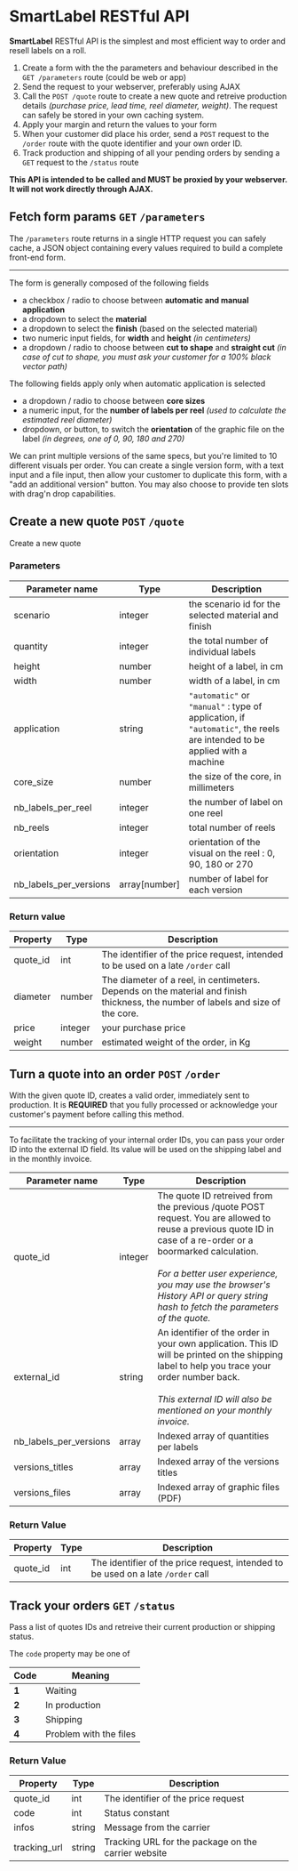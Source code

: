 # SmartLabel RESTful API

**SmartLabel** RESTful API is the simplest and most efficient way to order and resell labels on a roll.

  1. Create a form with the the parameters and behaviour described in the `GET /parameters` route (could be web or app)
  2. Send the request to your webserver, preferably using AJAX
  3. Call the `POST /quote` route to create a new quote and retreive production details *(purchase price, lead time, reel diameter, weight)*. The request can safely be stored in your own caching system.
  4. Apply your margin and return the values to your form
  5. When your customer did place his order, send a `POST` request to the `/order` route with the quote identifier and your own order ID.
  6. Track production and shipping of all your pending orders by sending a `GET` request to the `/status` route

**This API is intended to be called and MUST be proxied by your webserver. It will not work directly through AJAX.**

## Fetch form params `GET` `/parameters`

The `/parameters` route returns in a single HTTP request you can safely cache, a JSON object containing every values required to build a complete front-end form.

---

The form is generally composed of the following fields

* a checkbox / radio to choose between **automatic and manual application**
* a dropdown to select the **material**
* a dropdown to select the **finish** (based on the  selected material)
* two numeric input fields, for **width** and **height** *(in centimeters)*
* a dropdown / radio to choose between **cut to shape** and **straight cut** *(in case of cut to shape, you must ask your customer for a 100% black vector path)*

The following fields apply only when automatic application is selected

* a dropdown / radio to choose between **core sizes**
* a numeric input, for the **number of labels per reel** *(used to calculate the estimated reel diameter)*
* dropdown, or button, to switch the **orientation** of the graphic file on the label
*(in degrees, one of 0, 90, 180 and 270)*

We can print multiple versions of the same specs, but you're limited to 10 different visuals per order. You can create a single version form, with a text input and a file input, then allow your customer to duplicate this form, with a \"add an additional version\" button. You may also choose to provide ten slots with drag'n drop capabilities.


## Create a new quote `POST` `/quote`

Create a new quote

### Parameters

| Parameter name | Type | Description |
| ---            | ---  | ---         |
| scenario       |  integer | the scenario id for the selected material and finish
| quantity      | integer | the total number of individual labels
| height        | number | height of a label, in cm
| width         | number | width of a label, in cm
| application | string | `"automatic"` or `"manual"` : type of application, if `"automatic"`, the reels are intended to be applied with a machine
| core_size | number | the size of the core, in millimeters
| nb_labels_per_reel | integer | the number of label on one reel
| nb_reels | integer | total number of reels
| orientation | integer | orientation of the visual on the reel : 0, 90, 180 or 270
| nb_labels_per_versions | array[number] | number of label for each version

### Return value

| Property | Type | Description |
| ---            | ---  | ---         |
| quote_id       |  int | The identifier of the price request, intended to be used on a late `/order` call
| diameter       |  number | The diameter of a reel, in centimeters. Depends on the material and finish thickness, the number of labels and size of the core.
| price      | integer | your purchase price
| weight        | number | estimated weight of the order, in Kg


## Turn a quote into an order `POST` `/order`

With the given quote ID,  creates a valid order, immediately sent to production. It is **REQUIRED** that you fully processed or acknowledge your customer's payment before calling this method.

---

To facilitate the tracking of your internal order IDs, you can pass your order ID into the external ID field. Its value will be used on the shipping label and in the monthly invoice.

| Parameter name            | Type      | Description |
| ---                       | ---       | ---         |
| quote_id                  |  integer  | The quote ID retreived from the previous /quote POST request. You are allowed to reuse a previous quote ID in case of a re-order or a boormarked calculation. <br>  <br> *For a better user experience, you may use the browser's History API or query string hash to fetch the parameters of the quote.*
| external_id               | string    | An identifier of the order in your own application. This ID will be printed on the shipping label to help you trace your order number back. <br> <br> *This external ID will also be mentioned on your monthly invoice.*
| nb_labels_per_versions    | array     | Indexed array of quantities per labels
| versions_titles           | array     | Indexed array of the versions titles
| versions_files            | array     | Indexed array of graphic files (PDF)

### Return Value

| Property       | Type | Description |
| ---            | ---  | ---         |
| quote_id       |  int | The identifier of the price request, intended to be used on a late `/order` call

## Track your orders `GET` `/status`

Pass a list of quotes IDs and retreive their current production or shipping status.

The `code` property may be one of

| Code  | Meaning                 |
| ---   | -----                   |
| **1** | Waiting                 |
| **2** | In production           |
| **3** | Shipping                |
| **4** | Problem with the files  |

### Return Value

| Property  | Type | Description |
| ---       | ---  | ---         |
| quote_id  |  int | The identifier of the price request
| code      |  int | Status constant
| infos     | string | Message from the carrier
| tracking_url | string | Tracking URL for the package on the carrier website



